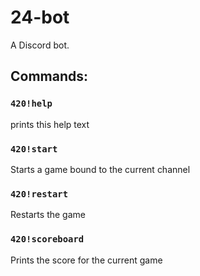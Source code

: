 # 24-bot

A Discord bot.

## Commands:

### `420!help`

prints this help text

### `420!start`

Starts a game bound to the current channel

### `420!restart`

Restarts the game

### `420!scoreboard`

Prints the score for the current game


